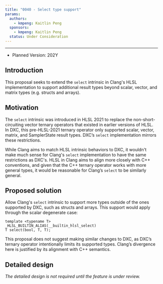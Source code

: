```yaml
---
title: "0040 - Select type support"
params:
  authors:
    - kmpeng: Kaitlin Peng
  sponsors:
    - kmpeng: Kaitlin Peng
  status: Under Consideration
---
```


---

* Planned Version: 202Y

## Introduction
This proposal seeks to extend the `select` intrinsic in Clang's HLSL
implementation to support additional result types beyond scalar, vector, and
matrix types (e.g. structs and arrays).

## Motivation
The `select` intrinsic was introduced in HLSL 2021 to replace the
non-short-circuiting vector ternary operators that existed in earlier versions
of HLSL. In DXC, this pre-HLSL-2021 ternary operator only supported scalar,
vector, matrix, and SamplerState result types. DXC’s `select` implementation
mirrors these restrictions.

While Clang aims to match HLSL intrinsic behaviors to DXC, it wouldn't make much
sense for Clang's `select` implementation to have the same restrictions as
DXC's. HLSL in Clang aims to align more closely with C++ conventions, and given
that the C++ ternary operator works with more general types, it would be
reasonable for Clang’s `select` to be similarly general.

## Proposed solution
Allow Clang's `select` intrinsic to support more types outside of the ones
supported by DXC, such as structs and arrays. This support would apply through
the scalar degenerate case:
```hlsl
template <typename T>
_HLSL_BUILTIN_ALIAS(__builtin_hlsl_select)
T select(bool, T, T);
```
This proposal does not suggest making similar changes to DXC, as DXC’s ternary
operator intentionally limits its supported types. Clang’s divergence here is
justified by its alignment with C++ semantics.

## Detailed design

_The detailed design is not required until the feature is under review._

